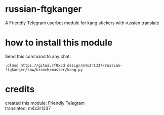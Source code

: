 # russian-ftgkanger
A Friendly Telegram userbot module for kang stickers with russian translate

# how to install this module
Send this command to any chat:
```
.dlmod https://gitea.rf0x3d.design/m4x3r1337/russian-ftgkanger/raw/branch/master/kang.py
```
# credits
created this module: Friendly Telegram  
translated: m4x3r1337
